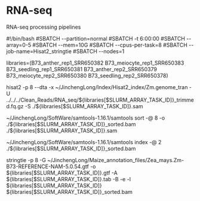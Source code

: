 # RNA-seq
RNA-seq  processing pipelines

#!/bin/bash
#SBATCH --partition=normal
#SBATCH -t 6:00:00
#SBATCH --array=0-5
#SBATCH --mem=10G
#SBATCH --cpus-per-task=8
#SBATCH --job-name=Hisat2_stringtie
#SBATCH --nodes=1

libraries=(B73_anther_rep1_SRR650382 B73_meiocyte_rep1_SRR650383 B73_seedling_rep1_SRR650381 B73_anther_rep2_SRR650379 B73_meiocyte_rep2_SRR650380 B73_seedling_rep2_SRR650378)

hisat2 -p 8 --dta -x ~/JinchengLong/Index/Hisat2_index/Zm.genome_tran -U ../../../Clean_Reads/RNA_seq/${libraries[$SLURM_ARRAY_TASK_ID]}_trimmed.fq.gz -S ./${libraries[$SLURM_ARRAY_TASK_ID]}.sam

~/JinchengLong/SoftWare/samtools-1.16.1/samtools sort -@ 8 -o ./${libraries[$SLURM_ARRAY_TASK_ID]}_sorted.bam ./${libraries[$SLURM_ARRAY_TASK_ID]}.sam

~/JinchengLong/SoftWare/samtools-1.16.1/samtools index -@ 2 ./${libraries[$SLURM_ARRAY_TASK_ID]}_sorted.bam

stringtie -p 8 -G ~/JinchengLong/Maize_annotation_files/Zea_mays.Zm-B73-REFERENCE-NAM-5.0.54.gtf -o ${libraries[$SLURM_ARRAY_TASK_ID]}.gtf -A ${libraries[$SLURM_ARRAY_TASK_ID]}.tab -B -e -l ${libraries[$SLURM_ARRAY_TASK_ID]} ${libraries[$SLURM_ARRAY_TASK_ID]}_sorted.bam
